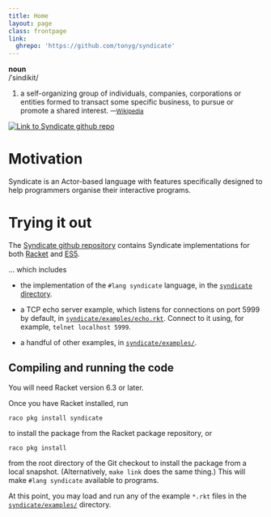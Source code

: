 ```yaml
---
title: Home
layout: page
class: frontpage
link:
  ghrepo: 'https://github.com/tonyg/syndicate'
---
```


**noun**  
/ˈsindikit/

1. a self-organizing group of individuals, companies, corporations or
   entities formed to transact some specific business, to pursue or
   promote a shared interest. <small>—[Wikipedia](https://en.wikipedia.org/wiki/Syndicate)</small>

<div class="linkbuttons"><a href="{{ page.link.ghrepo }}"><img alt="Link to Syndicate github repo" src="{{ site.baseurl }}/img/GitHub-Mark-64px.png"></a></div>

# Motivation

Syndicate is an Actor-based language with features specifically
designed to help programmers organise their interactive programs.

# Trying it out

The [Syndicate github repository](https://github.com/tonyg/syndicate)
contains Syndicate implementations for both
[Racket](http://racket-lang.org/) and
[ES5](https://en.wikipedia.org/wiki/ECMAScript).

...
which includes

 - the implementation of the `#lang syndicate` language, in the
   [`syndicate` directory](https://github.com/tonyg/syndicate/tree/master/syndicate/).

 - a TCP echo server example, which listens for connections on port
   5999 by default, in
   [`syndicate/examples/echo.rkt`](https://github.com/tonyg/syndicate/tree/master/syndicate/examples/echo.rkt).
   Connect to it using, for example, `telnet localhost 5999`.

 - a handful of other examples, in
   [`syndicate/examples/`](https://github.com/tonyg/syndicate/tree/master/syndicate/examples/).

## Compiling and running the code

You will need Racket version 6.3 or later.

Once you have Racket installed, run

    raco pkg install syndicate

to install the package from the Racket package repository, or

    raco pkg install

from the root directory of the Git checkout to install the package
from a local snapshot. (Alternatively, `make link` does the same thing.)
This will make `#lang syndicate` available to programs.

At this point, you may load and run any of the example `*.rkt` files
in the
[`syndicate/examples/`](https://github.com/tonyg/syndicate/tree/master/syndicate/examples/)
directory.
